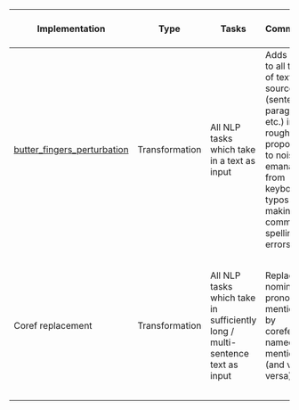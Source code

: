 



| Implementation | Type  | Tasks | Comments | Prior Work / Source | Example                                                                     
| ------- | ---------- | -----------   | ----------- | ----------- | -----------                   
| [butter_fingers_perturbation](https://github.com/GEM-benchmark/NL-Augmenter/tree/main/transformations/butter_fingers_perturbation) | Transformation | All NLP tasks which take in a text as input     | Adds noise to all types of text sources (sentence, paragraph, etc.) in rough proportion to noise emanating from keyboard typos making common spelling errors. | [Alex Yorke's repo](https://github.com/alexyorke/butter-fingers) | TODO
| Coref replacement  | Transformation | All NLP tasks which take in sufficiently long / multi-sentence text as input     | Replaces nominal or pronominal mentions by coreferent named mentions (and vice-versa) | TODO | John is a great archer. He plays football too. --> John is a great archer. John plays football too.
